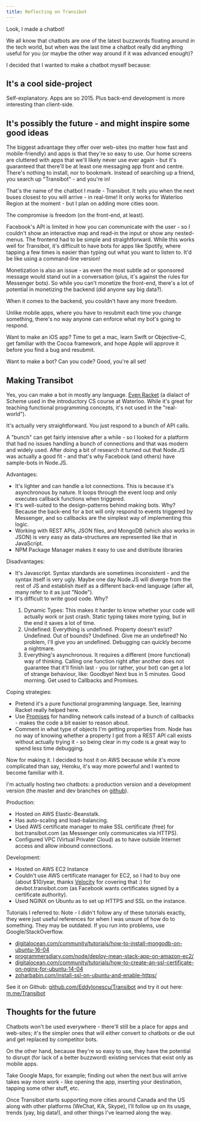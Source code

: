 ```yaml
---
title: Reflecting on Transibot
---
```


Look, I made a chatbot!

We all know that chatbots are one of the latest buzzwords floating around in the tech world, but when was the last time a chatbot really did anything useful for you (or maybe the other way around if it was advanced enough)?

I decided that I wanted to make a chatbot myself because:

<h2 id="l1">It's a cool side-project</h2>

Self-explanatory. Apps are so 2015. Plus back-end development is more interesting than client-side.

<h2 id="l2">It's possibly the future - and might inspire some good ideas</h2>

The biggest advantage they offer over web-sites (no matter how fast and mobile-friendly) and apps is that they're so easy to use. Our home screens are cluttered with apps that we'll likely never use ever again - but it's guaranteed that there'll be at least one messaging app front and centre. There's nothing to install, nor to bookmark. Instead of searching up a friend, you search up "Transibot" - and you're in!

That's the name of the chatbot I made - Transibot. It tells you when the next buses closest to you will arrive - in real-time! 
It only works for Waterloo Region at the moment - but I plan on adding more cities soon.

The compromise is freedom (on the front-end, at least). 

Facebook's API is limited in how you can communicate with the user - so I couldn't show an interactive map and read-in the input or show any nested-menus.
The frontend had to be simple and straightforward. While this works well for Transibot, it's difficult to have bots for apps like Spotify, 
where tapping a few times is easier than typing out what you want to listen to. It'd be like using a command-line version!

Monetization is also an issue - as even the most subtle ad or sponsored message would stand out in a conversation (plus, it's against the rules for Messenger bots).
So while you can't monetize the front-end, there's a lot of potential in monetizing the backend (did anyone say big data?).

When it comes to the backend, you couldn't have any more freedom.

Unlike mobile apps, where you have to resubmit each time you change something, there's no way anyone can enforce what my bot's going to respond.

Want to make an iOS app? Time to get a mac, learn Swift or Objective-C, get familiar with the Cocoa framework, and hope Apple will approve it before you find a bug and resubmit.

Want to make a bot? Can you code? Good, you're all set! 

<h2 id="l3">Making Transibot</h2>

Yes, you can make a bot in mostly any language. <a href="https://docs.racket-lang.org/more/">Even Racket</a> (a dialact of Scheme used in the introductory CS course at Waterloo. While it's great for teaching functional programming concepts, it's not used in the "real-world").

It's actually very straightforward. You just respond to a bunch of API calls. 

A "bunch" can get fairly intensive after a while - so I looked for a platform that had no issues handling a bunch of connections and that was modern and widely used.
After doing a bit of research it turned out that Node.JS was actually a good fit - and that's why Facebook (and others) have sample-bots in Node.JS.

Advantages: 
<ul>
<li>It's lighter and can handle a lot connections. This is because it's asynchronous by nature. It loops through the event loop and only executes callback functions when triggered.</li>
<li>It's well-suited to the design-patterns behind making bots. Why? Because the back-end for a bot will only respond to events triggered by Messenger, and so callbacks are the simplest way of implementing this logic. </li>
<li>Working with REST APIs, JSON files, and MongoDB (which also works in JSON) is very easy as data-structures are represented like that in JavaScript.</li>
<li>NPM Package Manager makes it easy to use and distribute libraries</li>
</ul>

Disadvantages: 
<ul>
<li>It's Javascript. Syntax standards are sometimes inconsistent - and the syntax itself is very ugly. Maybe one day Node.JS will diverge from the rest of JS and establish itself as a different back-end language (after all, many refer to it as just "Node").</li>
<li>It's difficult to write good code. Why?  </li>
<ol><li>Dynamic Types: This makes it harder to know whether your code will actually work or just crash. Static typing takes more typing, but in the end it saves a lot of time.</li>
<li>Undefined: Everything is undefined. Property doesn't exist? Undefined. Out of bounds? Undefined. Give me an undefined? No problem, I'll give you an undefined. Debugging can quickly become a nightmare.</li>
<li>Everything's asynchronous. It requires a different (more functional) way of thinking. Calling one function right after another does not guarantee that it'll finish last - you (or rather, your bot) can get a lot of strange behaviour, like: Goodbye! Next bus in 5 minutes. Good morning. Get used to Callbacks and Promises. </li></ol>
</ul>

Coping strategies:
<ul>
<li>Pretend it's a pure functional programming language. See, learning Racket really helped here.</li>
<li>Use <a href="https://developer.mozilla.org/en/docs/Web/JavaScript/Reference/Global_Objects/Promise">Promises</a> for handling network calls instead of a bunch of callbacks - makes the code a bit easier to reason about.</li>
<li>Comment in what type of objects I'm getting properties from. Node has no way of knowing whether a property I got from a REST API call exists without actually trying it - so being clear in my code is a great way to spend less time debugging.</li>
</ul>

Now for making it. I decided to host it on AWS because while it's more complicated than say, Heroku, it's way more powerful and I wanted to become familiar with it.

I'm actually hosting two chatbots: a production version and a development version (the master and dev branches on <a href="https://github.com/EddyIonescu/Transibot">github</a>).

Production:
<ul>
<li>Hosted on AWS Elastic-Beanstalk.</li>
<li>Has auto-scaling and load-balancing.</li>
<li>Used AWS certificate manager to make SSL certificate (free) for bot.transibot.com (as Messenger only communicates via HTTPS).</li>
<li>Configured VPC (Virtual Privater Cloud) as to have outside Internet access and allow inbound connections.</li>
</ul>

Development:
<ul>
<li>Hosted on AWS EC2 Instance</li>
<li>Couldn't use AWS certificate manager for EC2, so I had to buy one (about $10/year, thanks <a href="http://velocity.uwaterloo.ca">Velocity</a> for covering that :) for devbot.transibot.com (as Facebook wants certificates signed by a certificate authority).</li>
<li>Used NGINX on Ubuntu as to set up HTTPS and SSL on the instance.</li>
</ul>

Tutorials I referred to:
Note - I didn't follow any of these tutorials exactly, they were just useful references for when I was unsure of how do to something. They may be outdated. If you run into problems, use Google/StackOverflow.

<ul>
<li><a href="https://www.digitalocean.com/community/tutorials/how-to-install-mongodb-on-ubuntu-16-04">digitalocean.com/community/tutorials/how-to-install-mongodb-on-ubuntu-16-04</a></li>
<li><a href="http://programmersdiary.com/node/deploy-mean-stack-app-on-amazon-ec2/">programmersdiary.com/node/deploy-mean-stack-app-on-amazon-ec2/</a></li>
<li><a href="https://www.digitalocean.com/community/tutorials/how-to-create-an-ssl-certificate-on-nginx-for-ubuntu-14-04">digitalocean.com/community/tutorials/how-to-create-an-ssl-certificate-on-nginx-for-ubuntu-14-04</a></li>
<li><a href="http://www.zoharbabin.com/install-ssl-on-ubuntu-and-enable-https/">zoharbabin.com/install-ssl-on-ubuntu-and-enable-https/</a></li>
</ul>

See it on Github: <a href="https://github.com/EddyIonescu/Transibot">github.com/EddyIonescu/Transibot</a> and try it out here: <a href="https://m.me/Transibot">m.me/Transibot</a>


<h2 id="l4">Thoughts for the future</h2>

Chatbots won't be used everywhere - there'll still be a place for apps and web-sites; it's the simpler ones that will either convert to chatbots or die out and get replaced by competitor bots.

On the other hand, because they're so easy to use, they have the potential to disrupt (for lack of a better buzzword) existing services that exist only as mobile apps. 

Take Google Maps, for example; finding out when the next bus will arrive takes way more work - like opening the app, inserting your destination, tapping some other stuff, etc.

Once Transibot starts supporting more cities around Canada and the US along with other platforms (WeChat, Kik, Skype), I'll follow up on its usage, trends (yay, big data!), and other things I've learned along the way.




